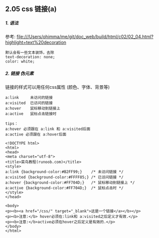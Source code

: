 ## 2.05 css 链接(a) 


##### 1. 语法
参考: <file:///Users/ohimma/me/git/doc_web/build/html/c02/02_04.html?highlight=text%20decoration>


```
默认会有一些文本装饰，去除
text-decoration: none;
color: white;

```

##### 2. 链接 伪元素

链接的样式可以用任何css属性 (颜色、字体、背景等)

```
a:link     未访问的链接 
a:visited  已访问的链接
a:hover    鼠标移动到链接上
a:active   鼠标点击链接时

tips：
a:hover 必须跟在 a:link 和 a:visited后面
a:active 必须跟在 a:hover后面

```

```
<!DOCTYPE html>
<html>
<head>
<meta charset="utf-8"> 
<title>菜鸟教程(runoob.com)</title> 
<style>
a:link {background-color:#B2FF99;}    /* 未访问链接 */
a:visited {background-color:#FFFF85;} /* 已访问链接 */
a:hover {background-color:#FF704D;}   /* 鼠标移动到链接上 */
a:active {background-color:#FF704D;}  /* 鼠标点击时 */
</style>
</head>

<body>
<p><b><a href="/css/" target="_blank">这是一个链接</a></b></p>
<p><b>注意:</b> hover必须在:link和 a:visited之后定义才有效.</p>
<p><b>注意:</b>active必须在hover之后定义是有效的.</p>
</body>
</html>
```

